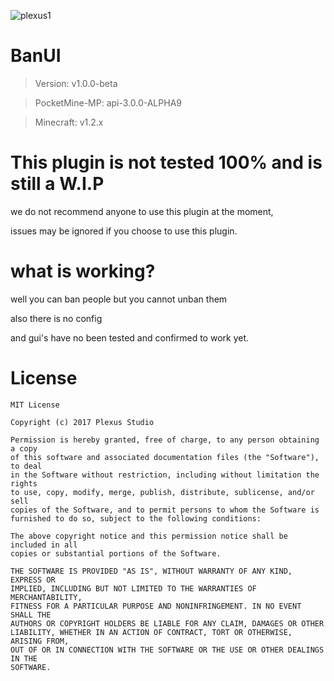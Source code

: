 ![plexus1](https://user-images.githubusercontent.com/12077835/32135004-85147afe-bbac-11e7-9f67-1c729974016e.png)

# BanUI

> Version: v1.0.0-beta

> PocketMine-MP: api-3.0.0-ALPHA9

> Minecraft: v1.2.x

# This plugin is not tested 100% and is still a W.I.P
we do not recommend anyone to use this plugin at the moment,

issues may be ignored if you choose to use this plugin.

# what is working?
well you can ban people but you cannot unban them

also there is no config

and gui's have no been tested and confirmed to work yet.


# License
```
MIT License

Copyright (c) 2017 Plexus Studio

Permission is hereby granted, free of charge, to any person obtaining a copy
of this software and associated documentation files (the "Software"), to deal
in the Software without restriction, including without limitation the rights
to use, copy, modify, merge, publish, distribute, sublicense, and/or sell
copies of the Software, and to permit persons to whom the Software is
furnished to do so, subject to the following conditions:

The above copyright notice and this permission notice shall be included in all
copies or substantial portions of the Software.

THE SOFTWARE IS PROVIDED "AS IS", WITHOUT WARRANTY OF ANY KIND, EXPRESS OR
IMPLIED, INCLUDING BUT NOT LIMITED TO THE WARRANTIES OF MERCHANTABILITY,
FITNESS FOR A PARTICULAR PURPOSE AND NONINFRINGEMENT. IN NO EVENT SHALL THE
AUTHORS OR COPYRIGHT HOLDERS BE LIABLE FOR ANY CLAIM, DAMAGES OR OTHER
LIABILITY, WHETHER IN AN ACTION OF CONTRACT, TORT OR OTHERWISE, ARISING FROM,
OUT OF OR IN CONNECTION WITH THE SOFTWARE OR THE USE OR OTHER DEALINGS IN THE
SOFTWARE.
```